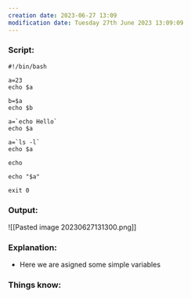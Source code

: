 ```yaml
---
creation date: 2023-06-27 13:09
modification date: Tuesday 27th June 2023 13:09:09
---
```


### Script:

```
#!/bin/bash

a=23
echo $a

b=$a
echo $b

a=`echo Hello`
echo $a

a=`ls -l`
echo $a

echo

echo "$a"

exit 0
```

### Output:

![[Pasted image 20230627131300.png]]

### Explanation:

* Here we are asigned some simple variables

### Things know:
